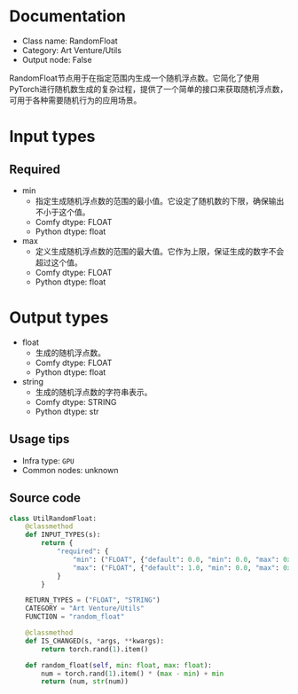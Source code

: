 
# Documentation
- Class name: RandomFloat
- Category: Art Venture/Utils
- Output node: False

RandomFloat节点用于在指定范围内生成一个随机浮点数。它简化了使用PyTorch进行随机数生成的复杂过程，提供了一个简单的接口来获取随机浮点数，可用于各种需要随机行为的应用场景。

# Input types
## Required
- min
    - 指定生成随机浮点数的范围的最小值。它设定了随机数的下限，确保输出不小于这个值。
    - Comfy dtype: FLOAT
    - Python dtype: float
- max
    - 定义生成随机浮点数的范围的最大值。它作为上限，保证生成的数字不会超过这个值。
    - Comfy dtype: FLOAT
    - Python dtype: float

# Output types
- float
    - 生成的随机浮点数。
    - Comfy dtype: FLOAT
    - Python dtype: float
- string
    - 生成的随机浮点数的字符串表示。
    - Comfy dtype: STRING
    - Python dtype: str


## Usage tips
- Infra type: `GPU`
- Common nodes: unknown


## Source code
```python
class UtilRandomFloat:
    @classmethod
    def INPUT_TYPES(s):
        return {
            "required": {
                "min": ("FLOAT", {"default": 0.0, "min": 0.0, "max": 0xFFFFFFFFFFFFFFFF}),
                "max": ("FLOAT", {"default": 1.0, "min": 0.0, "max": 0xFFFFFFFFFFFFFFFF}),
            }
        }

    RETURN_TYPES = ("FLOAT", "STRING")
    CATEGORY = "Art Venture/Utils"
    FUNCTION = "random_float"

    @classmethod
    def IS_CHANGED(s, *args, **kwargs):
        return torch.rand(1).item()

    def random_float(self, min: float, max: float):
        num = torch.rand(1).item() * (max - min) + min
        return (num, str(num))

```
